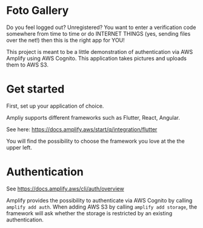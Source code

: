 # Foto Gallery

Do you feel logged out? Unregistered? You want to enter a verification
code somewhere from time to time or do INTERNET THINGS (yes, sending
files over the net!) then this is the right app for YOU!

This project is meant to be a little demonstration of authentication
via AWS Amplify using AWS Cognito. This application takes pictures and
uploads them to AWS S3.

# Get started

First, set up your application of choice.

Ampliy supports different frameworks such as Flutter, React, Angular.

See here: https://docs.amplify.aws/start/q/integration/flutter

You will find the possibility to choose the framework you love at the
the upper left.

# Authentication

See https://docs.amplify.aws/cli/auth/overview

Amplify provides the possibility to authenticate via AWS Cognito by
calling `amplify add auth`. When adding AWS S3 by calling
`amplify add storage`, the framework will ask whether the storage
is restricted by an existing authentication.


